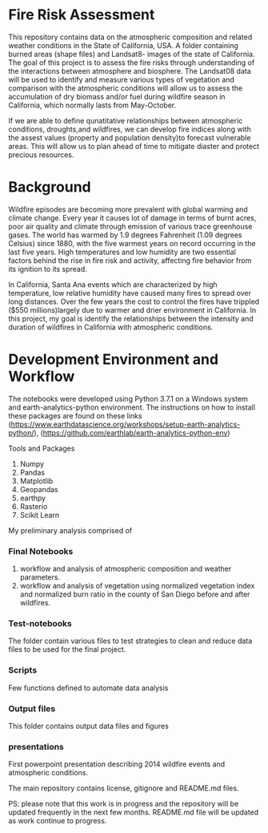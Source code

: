 # Fire Risk Assessment
This repository contains data on the atmospheric composition and related weather conditions in the State of California, USA.  A folder containing burned areas (shape files) and Landsat8- images of the state of California.
The goal of this project is to assess the fire risks through understanding of the interactions between atmosphere and biosphere. The Landsat08 data will be used to identify and measure various types of vegetation and comparison with the atmospheric conditions will allow us to assess the accumulation of dry biomass and/or fuel during wildfire season in California, which normally lasts from May-October.

If we are able to define qunatitative relationships between atmospheric conditions, droughts,and wildfires, we can develop fire indices along with the assest values (property and population density)to forecast vulnerable areas. This will allow us to plan ahead of time to mitigate diaster and protect precious resources. 

# Background
Wildfire episodes are becoming more prevalent with global warming and climate change. Every year it causes lot of damage in terms of burnt acres, poor air quality and climate through emission of various trace greenhouse gases.
The world has warmed by 1.9 degrees Fahrenheit (1.09 degrees Celsius) since 1880, with the five warmest years on record occurring in the last five years. High temperatures and low humidity are two essential factors behind the rise in fire risk and activity, affecting fire behavior from its ignition to its spread.

In California, Santa Ana events which are characterized by high temperature, low relative humidity have caused many fires to spread over long distances. Over the few years the cost to control the fires have trippled ($550 millions)largely due to warmer and drier environment in California. In this project, my goal is identify the relationships between the intensity and duration of wildfires in California with atmospheric conditions. 


 # Development Environment and Workflow
The notebooks were developed using Python 3.7.1 on a Windows system and earth-analytics-python environment. The instructions on how to install these packages are found on these links 
(https://www.earthdatascience.org/workshops/setup-earth-analytics-python/),
(https://github.com/earthlab/earth-analytics-python-env)

 Tools and Packages
1. Numpy
2. Pandas
3. Matplotlib
4. Geopandas
5. earthpy
6. Rasterio
7. Scikit Learn

My preliminary analysis comprised of
### Final Notebooks
1) workflow and analysis of atmospheric composition and weather parameters.
2) workflow and analysis of vegetation  using normalized vegetation index and normalized burn ratio in the county of San Diego before and after wildfires. 
### Test-notebooks
The folder contain various files to test strategies to clean and reduce data files to be used for the final project.
### Scripts 
Few functions defined to automate data analysis
### Output files
This folder contains output data files and figures 
### presentations
First powerpoint presentation describing 2014 wildfire events and atmospheric conditions.

The main repository contains license, gitignore and README.md files.

PS: please note that this work is in progress and the repository will be updated frequently in the next few months. README.md file will be updated as work continue to progress.


